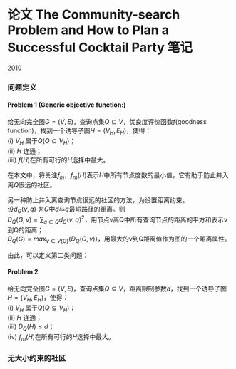 # 论文 The Community-search Problem and How to Plan a Successful Cocktail Party 笔记
2010

### 问题定义

#### Problem 1 (Generic objective function:) 
给无向完全图$G=(V,E)$，查询点集$Q \subseteq V$，优良度评价函数$f$(goodness function)，找到一个诱导子图$H=(V_H, E_H)$，使得：  
(i) $V_H$ 属于$Q(Q\subseteq V_H)$；  
(ii) $H$ 连通；  
(iii) $f(H)$在所有可行的$H$选择中最大。

在本文中，将关注$f_m$，$f_m(H)$表示$H$中所有节点度数的最小值，它有助于防止并入离$Q$很远的社区。

另一种防止并入离查询节点很远的社区的方法，为设置距离约束。  
设$d_G(v,q)$ 为$G$中$d$与$q$最短路径的距离。则  
$D_Q(G, v) = \sum_{q\in Q} d_G(v,q)^2$，用节点v离Q中所有查询节点的距离的平方和表示v到Q的距离；  
$D_Q(G) = max_{v\in V(G)}\{D_Q(G, v)\}$，用最大的v到Q距离值作为图的一个距离属性。  

由此，可以定义第二类问题：
#### Problem 2
给无向完全图$G=(V,E)$，查询点集$Q \subseteq V$，距离限制参数$d$，找到一个诱导子图$H=(V_H, E_H)$，使得：  
(i) $V_H$ 属于$Q(Q\subseteq V_H)$；  
(ii) $H$ 连通；  
(iii) $D_Q(H) \le d$；  
(iv) $f_m(H)$在所有可行的$H$选择中最大。

### 无大小约束的社区